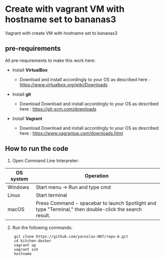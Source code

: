 
# Create with vagrant VM with hostname set to bananas3
Vagrant with create VM with hostname set to bananas3

## pre-requirements

All pre-requirements to make this work here:

- Install **VirtualBox**
    - Download and install accordingly to your OS as described here : https://www.virtualbox.org/wiki/Downloads

- Install **git**
    - Download Download and install accordingly to your OS as described here : https://git-scm.com/downloads

- Install **Vagrant**
    - Download Download and install accordingly to your OS as described here : https://www.vagrantup.com/downloads.html 
	
## How to run the code
1. Open Command Line Interpreter: 

 OS system | Operation
 ------------ | -------------
| Windows | Start menu -> Run and type cmd |
| Linux  |Start terminal |
| macOS | Press Command - spacebar to launch Spotlight and type "Terminal," then double-click the search result. |

2. Run the following commands:
```
    git clone https://github.com/yaroslav-007/repo-A.git
    cd kitchen-docker
    vagrant up
    vagrant ssh
    hostname
```
